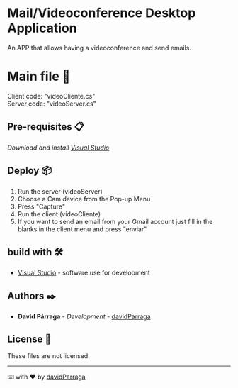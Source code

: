 # Mail/Videoconference Desktop Application
 An APP that allows having a videoconference and send emails.

# Main file 👀

Client code: "videoCliente.cs"\
Server code: "videoServer.cs"

## Pre-requisites 📋

_Download and install [Visual Studio](https://visualstudio.microsoft.com/es/downloads/)_

## Deploy 📦

1) Run the server (videoServer)
2) Choose a Cam device from the Pop-up Menu
3) Press "Capture"
4) Run the client (videoCliente)
5) If you want to send an email from your Gmail account just fill in the blanks in the client menu and press "enviar"

## build with 🛠️

* [Visual Studio](https://visualstudio.microsoft.com/es/downloads/) - software use for development

## Authors ✒️

* **David Párraga** - *Development* - [davidParraga](https://github.com/davidParraga)

## License 📄

These files are not licensed

---
⌨️ with ❤️ by [davidParraga](https://github.com/davidParraga)
